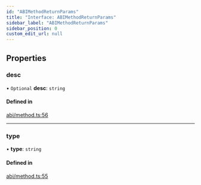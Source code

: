 ```yaml
---
id: "ABIMethodReturnParams"
title: "Interface: ABIMethodReturnParams"
sidebar_label: "ABIMethodReturnParams"
sidebar_position: 0
custom_edit_url: null
---
```


## Properties

### desc

• `Optional` **desc**: `string`

#### Defined in

[abi/method.ts:56](https://github.com/joe-p/js-algorand-sdk/blob/6a3021f/src/abi/method.ts#L56)

___

### type

• **type**: `string`

#### Defined in

[abi/method.ts:55](https://github.com/joe-p/js-algorand-sdk/blob/6a3021f/src/abi/method.ts#L55)
